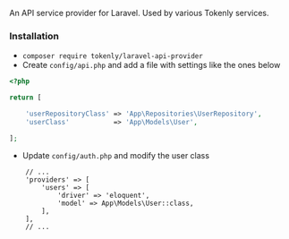 An API service provider for Laravel.  Used by various Tokenly services.

### Installation

- `composer require tokenly/laravel-api-provider`
- Create `config/api.php` and add a file with settings like the ones below

```php
<?php

return [

    'userRepositoryClass' => 'App\Repositories\UserRepository',
    'userClass'           => 'App\Models\User',

];
```

- Update `config/auth.php` and modify the user class

```
    // ...
    'providers' => [
        'users' => [
            'driver' => 'eloquent',
            'model' => App\Models\User::class,
        ],
    ],
    // ...

```
